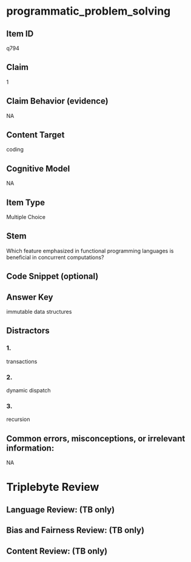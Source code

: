 # programmatic_problem_solving

## Item ID
q794

## Claim
1

## Claim Behavior (evidence)
NA

## Content Target
coding

## Cognitive Model
NA

## Item Type
Multiple Choice

## Stem
Which feature emphasized in functional programming languages is beneficial in concurrent computations?

## Code Snippet (optional)


## Answer Key
immutable data structures

## Distractors

### 1.
transactions

### 2.
dynamic dispatch

### 3.
recursion

## Common errors, misconceptions, or irrelevant information:
NA

# Triplebyte Review


## Language Review: (TB only)


## Bias and Fairness Review: (TB only)


## Content Review: (TB only)

